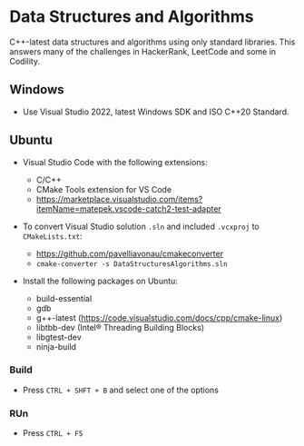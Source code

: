 # Data Structures and Algorithms

C++-latest data structures and algorithms using only standard libraries. This answers many of the challenges in HackerRank, LeetCode and some in Codility.

## Windows

- Use Visual Studio 2022, latest Windows SDK and ISO C++20 Standard.

## Ubuntu

- Visual Studio Code with the following extensions:

  - C/C++
  - CMake Tools extension for VS Code
  - https://marketplace.visualstudio.com/items?itemName=matepek.vscode-catch2-test-adapter

- To convert Visual Studio solution `.sln` and included `.vcxproj` to `CMakeLists.txt`:

  - https://github.com/pavelliavonau/cmakeconverter
  - `cmake-converter -s DataStructuresAlgorithms.sln `

- Install the following packages on Ubuntu:

  - build-essential
  - gdb
  - g++-latest (https://code.visualstudio.com/docs/cpp/cmake-linux)
  - libtbb-dev (Intel® Threading Building Blocks)
  - libgtest-dev
  - ninja-build

### Build

- Press `CTRL + SHFT + B` and select one of the options

### RUn

- Press `CTRL + F5`
